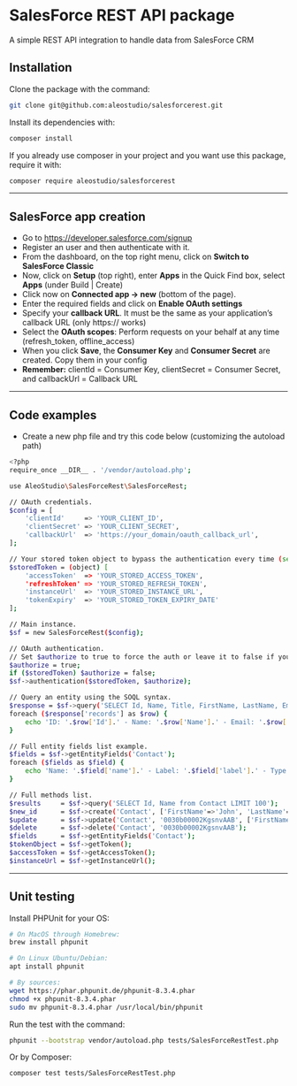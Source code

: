 # SalesForce REST API package

A simple REST API integration to handle data from SalesForce CRM 

## Installation

Clone the package with the command:
```sh
git clone git@github.com:aleostudio/salesforcerest.git
```
Install its dependencies with:
```sh
composer install
```
If you already use composer in your project and you want use this package, require it with:
```sh
composer require aleostudio/salesforcerest
```
---
## SalesForce app creation

- Go to https://developer.salesforce.com/signup
- Register an user and then authenticate with it.
- From the dashboard, on the top right menu, click on **Switch to SalesForce Classic**
- Now, click on **Setup** (top right), enter **Apps** in the Quick Find box, select **Apps** (under Build | Create)
- Click now on **Connected app -> new** (bottom of the page).
- Enter the required fields and click on **Enable OAuth settings**
- Specify your **callback URL**. It must be the same as your application’s callback URL (only https:// works)
- Select the **OAuth scopes**: Perform requests on your behalf at any time (refresh_token, offline_access)
- When you click **Save**, the **Consumer Key** and **Consumer Secret** are created. Copy them in your config
- **Remember:** clientId = Consumer Key, clientSecret = Consumer Secret, and callbackUrl = Callback URL
---
## Code examples
- Create a new php file and try this code below (customizing the autoload path)
```sh
<?php
require_once __DIR__ . '/vendor/autoload.php';

use AleoStudio\SalesForceRest\SalesForceRest;

// OAuth credentials.
$config = [
    'clientId'     => 'YOUR_CLIENT_ID',
    'clientSecret' => 'YOUR_CLIENT_SECRET',
    'callbackUrl'  => 'https://your_domain/oauth_callback_url',
];

// Your stored token object to bypass the authentication every time (set to null the first time).
$storedToken = (object) [
    'accessToken'  => 'YOUR_STORED_ACCESS_TOKEN',
    'refreshToken' => 'YOUR_STORED_REFRESH_TOKEN',
    'instanceUrl'  => 'YOUR_STORED_INSTANCE_URL',
    'tokenExpiry'  => 'YOUR_STORED_TOKEN_EXPIRY_DATE'
];

// Main instance.
$sf = new SalesForceRest($config);

// OAuth authentication.
// Set $authorize to true to force the auth or leave it to false if you want to use your stored token.
$authorize = true;
if ($storedToken) $authorize = false;
$sf->authentication($storedToken, $authorize);

// Query an entity using the SOQL syntax.
$response = $sf->query('SELECT Id, Name, Title, FirstName, LastName, Email from Contact LIMIT 10');
foreach ($response['records'] as $row) {
    echo 'ID: '.$row['Id'].' - Name: '.$row['Name'].' - Email: '.$row['Email'].'<br/>';
}

// Full entity fields list example.
$fields = $sf->getEntityFields('Contact');
foreach ($fields as $field) {
    echo 'Name: '.$field['name'].' - Label: '.$field['label'].' - Type: '.$field['type'].'<br />';
}

// Full methods list.
$results     = $sf->query('SELECT Id, Name from Contact LIMIT 100');
$new_id      = $sf->create('Contact', ['FirstName'=>'John', 'LastName'=>'Doe', 'Email'=>'john.doe@domain.com']);
$update      = $sf->update('Contact', '0030b00002KgsnvAAB', ['FirstName'=>'Johnnnnn', 'LastName'=>'Doeeee', 'Title'=>null]);
$delete      = $sf->delete('Contact', '0030b00002KgsnvAAB');
$fields      = $sf->getEntityFields('Contact');
$tokenObject = $sf->getToken();
$accessToken = $sf->getAccessToken();
$instanceUrl = $sf->getInstanceUrl();

```
---
## Unit testing

Install PHPUnit for your OS:
```sh
# On MacOS through Homebrew:
brew install phpunit

# On Linux Ubuntu/Debian:
apt install phpunit

# By sources:
wget https://phar.phpunit.de/phpunit-8.3.4.phar
chmod +x phpunit-8.3.4.phar
sudo mv phpunit-8.3.4.phar /usr/local/bin/phpunit  
```
Run the test with the command:
```sh
phpunit --bootstrap vendor/autoload.php tests/SalesForceRestTest.php 
```
Or by Composer:
```sh
composer test tests/SalesForceRestTest.php
```